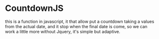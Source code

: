 # CountdownJS
this is a function in javascript, it that allow put a countdown taking a values from the actual date, and it stop when 
the final date is come, so we can work a little more without Jquery, it's simple but adaptive.
